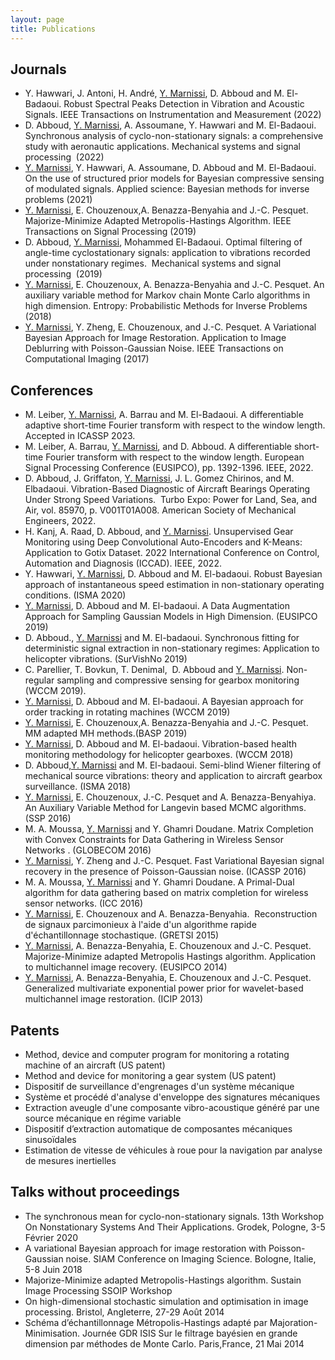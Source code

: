 ```yaml
---
layout: page
title: Publications 
---
```


## Journals 
<p style='text-align: justify;'> 
  <ul>
   <li>Y. Hawwari, J. Antoni, H. André, <ins>Y. Marnissi</ins>, D. Abboud and M. El-Badaoui. Robust Spectral Peaks Detection in Vibration and Acoustic Signals. IEEE Transactions on Instrumentation and Measurement (2022)</li>
  <li>D. Abboud, <ins>Y. Marnissi</ins>, A. Assoumane, Y. Hawwari and M. El-Badaoui. Synchronous analysis of cyclo-non-stationary signals: a comprehensive study with aeronautic applications. Mechanical systems and signal processing  (2022) </li>
   <li><ins>Y. Marnissi</ins>, Y. Hawwari, A. Assoumane, D. Abboud and M. El-Badaoui. On the use of structured prior models for Bayesian compressive sensing of modulated signals. Applied science: Bayesian methods for inverse problems (2021) </li>
 <li><ins>Y. Marnissi</ins>, E. Chouzenoux,A. Benazza-Benyahia and J.-C. Pesquet. Majorize-Minimize Adapted Metropolis-Hastings Algorithm. IEEE Transactions on Signal Processing (2019)</li>
<li>D. Abboud, <ins>Y. Marnissi</ins>, Mohammed El-Badaoui. Optimal filtering of angle-time cyclostationary signals: application to vibrations recorded under nonstationary regimes.  Mechanical systems and signal processing  (2019)</li>
<li><ins>Y. Marnissi</ins>, E. Chouzenoux, A. Benazza-Benyahia and J.-C. Pesquet. An auxiliary variable method for Markov chain Monte Carlo algorithms in high dimension. Entropy: Probabilistic Methods for Inverse Problems (2018)</li>
<li><ins>Y. Marnissi</ins>, Y. Zheng, E. Chouzenoux, and J.-C. Pesquet. A Variational Bayesian Approach for Image Restoration. Application to Image Deblurring with Poisson-Gaussian Noise. IEEE Transactions on Computational Imaging (2017) </li>
    </ul>
</p>



## Conferences
- M. Leiber, <ins>Y. Marnissi</ins>,  A. Barrau and M. El-Badaoui. A differentiable adaptive short-time Fourier transform with respect to the window length. Accepted in ICASSP 2023. 
- M. Leiber, A. Barrau, <ins>Y. Marnissi</ins>, and D. Abboud. A differentiable short-time Fourier transform with respect to the window length. European Signal Processing Conference (EUSIPCO), pp. 1392-1396. IEEE, 2022.
- D. Abboud, J. Griffaton, <ins>Y. Marnissi</ins>, J. L. Gomez Chirinos, and M. Elbadaoui. Vibration-Based Diagnostic of Aircraft Bearings Operating Under Strong Speed Variations.  Turbo Expo: Power for Land, Sea, and Air, vol. 85970, p. V001T01A008. American Society of Mechanical Engineers, 2022.
- H. Kanj, A. Raad, D. Abboud, and <ins>Y. Marnissi</ins>. Unsupervised Gear Monitoring using Deep Convolutional Auto-Encoders and K-Means: Application to Gotix Dataset. 2022 International Conference on Control, Automation and Diagnosis (ICCAD). IEEE, 2022. 
- Y. Hawwari, <ins>Y. Marnissi</ins>, D. Abboud and M. El-badaoui. Robust Bayesian approach of instantaneous speed estimation in non-stationary operating conditions. (ISMA 2020)
- <ins>Y. Marnissi</ins>, D. Abboud and M. El-badaoui. A Data Augmentation Approach for Sampling Gaussian Models in High Dimension. (EUSIPCO 2019)
- D. Abboud., <ins>Y. Marnissi</ins> and M. El-badaoui. Synchronous fitting for deterministic signal extraction in non-stationary regimes: Application to helicopter vibrations. (SurVishNo 2019)
- C. Parellier, T. Bovkun, T. Denimal,  D. Abboud and <ins>Y. Marnissi</ins>. Non-regular sampling and compressive sensing for gearbox monitoring (WCCM 2019).
- <ins>Y. Marnissi</ins>, D. Abboud and M. El-badaoui. A Bayesian approach for order tracking in rotating machines (WCCM 2019)
- <ins>Y. Marnissi</ins>, E. Chouzenoux,A. Benazza-Benyahia and J.-C. Pesquet. MM adapted MH methods.(BASP 2019)
- <ins>Y. Marnissi</ins>, D. Abboud and M. El-badaoui. Vibration-based health monitoring methodology for helicopter gearboxes. (WCCM 2018)   
- D. Abboud,<ins>Y. Marnissi</ins> and M. El-badaoui. Semi-blind Wiener filtering of mechanical source vibrations: theory and application to aircraft gearbox surveillance. (ISMA 2018) 
- <ins>Y. Marnissi</ins>, E. Chouzenoux, J.-C. Pesquet and A. Benazza-Benyahiya. An Auxiliary Variable Method for Langevin based MCMC algorithms. (SSP 2016)
- M. A. Moussa, <ins>Y. Marnissi</ins> and Y. Ghamri Doudane. Matrix Completion with Convex Constraints for Data Gathering in Wireless Sensor Networks . (GLOBECOM 2016)
- <ins>Y. Marnissi</ins>, Y. Zheng and J.-C. Pesquet. Fast Variational Bayesian signal recovery in the presence of Poisson-Gaussian noise. (ICASSP 2016)
- M. A. Moussa, <ins>Y. Marnissi</ins> and Y. Ghamri Doudane. A Primal-Dual algorithm for data gathering based on matrix completion for wireless sensor networks. (ICC 2016)
- <ins>Y. Marnissi</ins>, E. Chouzenoux and A. Benazza-Benyahia.  Reconstruction de signaux parcimonieux à l'aide d'un algorithme rapide d'échantillonnage stochastique. (GRETSI 2015)
- <ins>Y. Marnissi</ins>, A. Benazza-Benyahia, E. Chouzenoux and J.-C. Pesquet. Majorize-Minimize adapted Metropolis Hastings algorithm. Application to multichannel image recovery. (EUSIPCO 2014)
- <ins>Y. Marnissi</ins>, A. Benazza-Benyahia, E. Chouzenoux and J.-C. Pesquet. Generalized multivariate exponential power prior for wavelet-based multichannel image restoration. (ICIP 2013)


## Patents

- Method, device and computer program for monitoring a rotating machine of an aircraft (US patent)
- Method and device for monitoring a gear system (US patent)
- Dispositif de surveillance d'engrenages d'un système mécanique 
- Système et procédé d'analyse d'enveloppe des signatures mécaniques 
- Extraction aveugle d'une composante vibro-acoustique généré par une source mécanique en régime variable
- Dispositif d’extraction automatique de composantes mécaniques sinusoïdales
- Estimation de vitesse de véhicules à roue pour la navigation par analyse de mesures inertielles


## Talks without proceedings

- The synchronous mean for cyclo-non-stationary signals. 13th Workshop On Nonstationary Systems And Their Applications. Grodek, Pologne, 3-5 Février 2020
- A variational Bayesian approach for image restoration with Poisson-Gaussian noise. SIAM Conference on Imaging Science. Bologne, Italie, 5-8 Juin 2018
- Majorize-Minimize adapted Metropolis-Hastings algorithm. Sustain Image Processing SSOIP Workshop
- On high-dimensional stochastic simulation and optimisation in image processing. Bristol, Angleterre, 27-29 Août 2014
- Schéma d’échantillonnage Métropolis-Hastings adapté par Majoration- Minimisation. Journée GDR ISIS Sur le filtrage bayésien en grande dimension par méthodes de Monte Carlo. Paris,France, 21 Mai 2014
